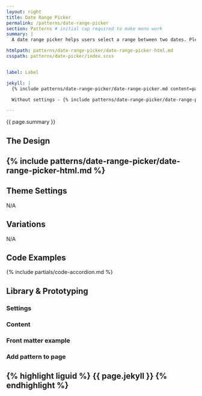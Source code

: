 ```yaml
---
layout: right
title: Date Range Picker
permalink: /patterns/date-range-picker
section: Patterns # initial cap required to make menu work
summary: |
  A date range picker helps users select a range between two dates. Please review the <a href="https://designsystem.digital.gov/components/date-range-picker/">USWDS: Date Range Picker</a> for more information on how to use this component.

htmlpath: patterns/date-range-picker/date-range-picker-html.md
csspath: patterns/date-picker/index.scss


label: Label

jekyll: |
  {% include patterns/date-range-picker/date-range-picker.md content=page.date-range-picker.content settings=page.date-range-picker.settings %}

  Without settings - {% include patterns/date-range-picker/date-range-picker.md content=page.date-range-picker.content %}

---
```

{{ page.summary }}

## The Design
{% include patterns/date-range-picker/date-range-picker-html.md %}
---

## Theme Settings
N/A

## Variations
N/A

## Code Examples
{% include partials/code-accordion.md %}

## Library & Prototyping


### Settings


### Content


### Front matter example


### Add pattern to page
{% highlight liguid %}
  {{ page.jekyll }}
{% endhighlight %}
---
